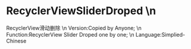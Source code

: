# RecyclerViewSliderDroped \n
RecyclerView滑动删除 \n
Version:Copied by Anyone; \n
Function:RecyclerView Slider Droped one by one; \n
Language:Simplied-Chinese
